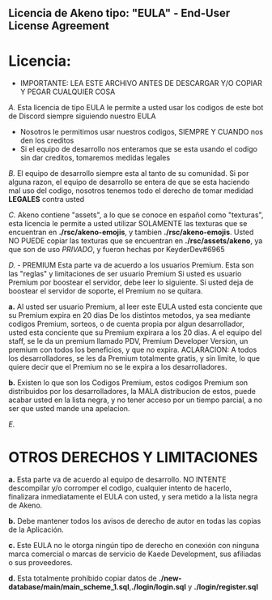 ## Licencia de Akeno tipo: "EULA" - End-User License Agreement
#  Licencia:

- IMPORTANTE:
LEA ESTE ARCHIVO ANTES DE DESCARGAR Y/O COPIAR Y PEGAR CUALQUIER COSA

*A.* 
Esta licencia de tipo EULA le permite a usted usar los codigos de este bot de Discord siempre siguiendo nuestro EULA

- Nosotros le permitimos usar nuestros codigos, SIEMPRE Y CUANDO nos den los creditos
- Si el equipo de desarrollo nos enteramos que se esta usando el codigo sin dar creditos, tomaremos medidas legales

*B.*
El equipo de desarrollo siempre esta al tanto de su comunidad. Si por alguna razon, el equipo de desarrollo se entera de que se esta haciendo mal uso del codigo, nosotros tenemos todo el derecho de tomar medidad **LEGALES** contra usted

*C.*
Akeno contiene "assets", a lo que se conoce en español como "texturas", esta licencia le permite a usted utilizar SOLAMENTE las texturas que se encuentran en **./rsc/akeno-emojis**, y tambien **./rsc/akeno-emojis**. Usted NO PUEDE copiar las texturas que se encuentran en **./rsc/assets/akeno**, ya que son de uso *PRIVADO*, y fueron hechas por KeyderDev#6965

*D.* - PREMIUM
Esta parte va de acuerdo a los usuarios Premium.
Esta son las "reglas" y limitaciones de ser usuario Premium
Si usted es usuario Premium por boostear el servidor, debe leer lo siguiente. Si usted deja de boostear el servidor de soporte, el Premium no se quitara.

**a.**
Al usted ser usuario Premium, al leer este EULA usted esta conciente que su Premium expira en 20 dias
De los distintos metodos, ya sea mediante codigos Premium, sorteos, o de cuenta propia por algun desarrollador, usted esta conciente que su Premium expirara a los 20 dias. A el equipo del staff, se le da un premium llamado PDV, Premium Developer Version, un premium con todos los beneficios, y que no expira.
ACLARACION:
A todos los desarrolladores, se les da Premium totalmente gratis, y sin limite, lo que quiere decir que el Premium no se le expira a los desarrolladores.

**b.**
Existen lo que son los Codigos Premium, estos codigos Premium son distribuidos por los desarrolladores, la MALA distribucion de estos, puede acabar usted en la lista negra, y no tener acceso por un tiempo parcial, a no ser que usted mande una apelacion.




*E.*
# OTROS DERECHOS Y LIMITACIONES 
**a.**
Esta parte va de acuerdo al equipo de desarrollo.
NO INTENTE descompilar y/o corromper el codigo, cualquier intento de hacerlo, finalizara inmediatamente el EULA con usted, y sera metido a la lista negra de Akeno.

**b.**
Debe mantener todos los avisos de derecho de autor en todas las copias de la Aplicación.

**c.**
 Este EULA no le otorga ningún tipo de derecho en conexión con ninguna marca comercial o marcas de servicio de Kaede Development, sus afiliadas o sus proveedores.

 **d.**
 Esta totalmente prohibido copiar datos de **./new-database/main/main_scheme_1.sql**,**./login/login.sql** y **./login/register.sql**

 

